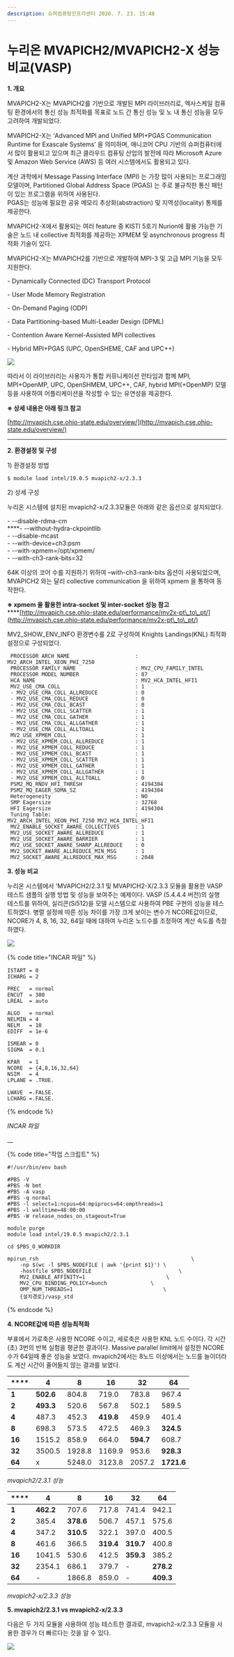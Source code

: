 ```yaml
---
description: 슈퍼컴퓨팅인프라센터 2020. 7. 23. 15:48
---
```


# 누리온 MVAPICH2/MVAPICH2-X 성능 비교(VASP)

**1. 개요**

MVAPICH2-X는 MVAPICH2를 기반으로 개발된 MPI 라이브러리로, 엑사스케일 컴퓨팅 환경에서의 통신 성능 최적화를 목표로 노드 간 통신 성능 및 노 내 통신 성능을 모두 고려하여 개발되었다.

MVAPICH2-X는 ‘Advanced MPI and Unified MPI+PGAS Communication Runtime for Exascale Systems’ 을 의미하며, 매니코어 CPU 기반의 슈퍼컴퓨터에서 많이 활용되고 있으며 최근 클라우드 컴퓨팅 산업의 발전에 따라 Microsoft Azure 및 Amazon Web Service (AWS) 등 여러 시스템에서도 활용되고 있다.

계산 과학에서 Message Passing Interface (MPI) 는 가장 많이 사용되는 프로그래밍 모델이며, Partitioned Global Address Space (PGAS) 는 주로 불규칙한 통신 패턴이 있는 프로그램을 위하여 사용된다.\
PGAS는 성능에 필요한 공유 메모리 추상화(abstraction) 및 지역성(locality) 통제를 제공한다.

MVAPICH2-X에서 활용되는 여러 feature 중 KISTI 5호기 Nurion에 활용 가능한 기술은 노드 내 collective 최적화를 제공하는 XPMEM 및 asynchronous progress 최적화 기술이 있다.

MVAPICH2-X는 MVAPICH2를 기반으로 개발하여 MPI-3 및 고급 MPI 기능을 모두 지원한다.

\- Dynamically Connected (DC) Transport Protocol

\- User Mode Memory Registration

\- On-Demand Paging (ODP)

\- Data Partitioning-based Multi-Leader Design (DPML)

\- Contention Aware Kernel-Assisted MPI collectives

\- Hybrid MPI+PGAS (UPC, OpenSHEME, CAF and UPC++)

![](../../.gitbook/assets/99CC08455F17854816.png)

따라서 이 라이브러리는 사용자가 통합 커뮤니케이션 런타임과 함께 MPI, MPI+OpenMP, UPC, OpenSHMEM, UPC++, CAF, hybrid MPI(+OpenMP) 모델 등을 사용하여 어플리케이션을 작성할 수 있는 유연성을 제공한다.

**※ 상세 내용은 아래 링크 참고**

[http://mvapich.cse.ohio-state.edu/overview/](http://mvapich.cse.ohio-state.edu/overview/)

****

**2. 환경설정 및 구성**

1\) 환경설정 방법

```
$ module load intel/19.0.5 mvapich2-x/2.3.3
```



2\) 상세 구성

누리온 시스템에 설치된 mvapich2-x/2.3.3모듈은 아래와 같은 옵션으로 설치되었다.

\- --disable-rdma-cm\
****- --without-hydra-ckpointlib\
\- --disable-mcast\
\- --with-device=ch3:psm\
\- --with-xpmem=/opt/xpmem/\
\- --with-ch3-rank-bits=32

64K 이상의 코어 수를 지원하기 위하여 –with-ch3-rank-bits 옵션이 사용되었으며, MVAPICH2 와는 달리 collective communication 을 위하여 xpmem 을 통하여 동작한다.

**※ xpmem 을 활용한 intra-socket 및 inter-socket 성능 참고**\
****[http://mvapich.cse.ohio-state.edu/performance/mv2x-pt\_to\_pt/](http://mvapich.cse.ohio-state.edu/performance/mv2x-pt\_to\_pt/)

MV2\_SHOW\_ENV\_INFO 환경변수를 2로 구성하여 Knights Landings(KNL) 최적화 설정으로 구성되었다.

```
 PROCESSOR ARCH NAME                     : MV2_ARCH_INTEL_XEON_PHI_7250
 PROCESSOR FAMILY NAME                   : MV2_CPU_FAMILY_INTEL
 PROCESSOR MODEL NUMBER                  : 87
 HCA NAME                                : MV2_HCA_INTEL_HFI1
 MV2_USE_CMA_COLL                        : 1
 - MV2_USE_CMA_COLL_ALLREDUCE            : 0
 - MV2_USE_CMA_COLL_REDUCE               : 0
 - MV2_USE_CMA_COLL_BCAST                : 0
 - MV2_USE_CMA_COLL_SCATTER              : 1
 - MV2_USE_CMA_COLL_GATHER               : 1
 - MV2_USE_CMA_COLL_ALLGATHER            : 1
 - MV2_USE_CMA_COLL_ALLTOALL             : 1
 MV2_USE_XPMEM_COLL                      : 1
 - MV2_USE_XPMEM_COLL_ALLREDUCE          : 1
 - MV2_USE_XPMEM_COLL_REDUCE             : 1
 - MV2_USE_XPMEM_COLL_BCAST              : 1
 - MV2_USE_XPMEM_COLL_SCATTER            : 1
 - MV2_USE_XPMEM_COLL_GATHER             : 1
 - MV2_USE_XPMEM_COLL_ALLGATHER          : 1
 - MV2_USE_XPMEM_COLL_ALLTOALL           : 0
 PSM2_MQ_RNDV_HFI_THRESH                 : 4194304
 PSM2_MQ_EAGER_SDMA_SZ                   : 4194304
 Heterogeneity                           : NO
 SMP Eagersize                           : 32768
 HFI Eagersize                           : 4194304
 Tuning Table:                           : MV2_ARCH_INTEL_XEON_PHI_7250 MV2_HCA_INTEL_HFI1
 MV2_ENABLE_SOCKET_AWARE_COLLECTIVES     : 1
 MV2_USE_SOCKET_AWARE_ALLREDUCE          : 1
 MV2_USE_SOCKET_AWARE_BARRIER            : 1
 MV2_USE_SOCKET_AWARE_SHARP_ALLREDUCE    : 0
 MV2_SOCKET_AWARE_ALLREDUCE_MIN_MSG      : 1
 MV2_SOCKET_AWARE_ALLREDUCE_MAX_MSG      : 2048
```

**3. 성능 비교**

누리온 시스템에서 'MVAPICH2/2.3.1 및 MVAPICH2-X/2.3.3 모듈을 활용한 VASP 테스트 샘플의 실행 방법 및 성능을 보여주는 예제이다. VASP (5.4.4.4 버전)의 실행 테스트를 위하여, 실리콘(Si512)을 모델 시스템으로 사용하여 PBE 구현의 성능을 테스트하였다. 병렬 설정에 따른 성능 차이를 가장 크게 보이는 변수가 NCORE값이므로, NCORE가 4, 8, 16, 32, 64일 때에 대하여 누리온 노드수를 조정하여 계산 속도를 측정하였다.

![](../../.gitbook/assets/9988B8465F0D0DC224.jpg)



{% code title="INCAR 파일" %}
```
ISTART = 0
ICHARG = 2

PREC   = normal
ENCUT  = 300
LREAL  = auto

ALGO   = normal
NELMIN = 4
NELM   = 10
EDIFF  = 1e-6

ISMEAR = 0
SIGMA  = 0.1

KPAR   = 1
NCORE  = {4,8,16,32,64}
NSIM   = 4
LPLANE = .TRUE.

LWAVE  =.FALSE.
LCHARG =.FALSE.
```
{% endcode %}

_INCAR 파일_

__

{% code title="작업 스크립트" %}
```
#!/usr/bin/env bash

#PBS -V
#PBS -N bmt
#PBS -A vasp
#PBS -q normal
#PBS -l select=1:ncpus=64:mpiprocs=64:ompthreads=1
#PBS -l walltime=48:00:00
#PBS -W release_nodes_on_stageout=True 

module purge
module load intel/19.0.5 mvapich2/2.3.1

cd $PBS_O_WORKDIR

mpirun_rsh                                                 \
    -np $(wc -l $PBS_NODEFILE | awk '{print $1}') \
    -hostfile $PBS_NODEFILE                            \
    MV2_ENABLE_AFFINITY=1                          \
    MV2_CPU_BINDING_POLICY=bunch              \
    OMP_NUM_THREADS=1                             \
    {설치경로}/vasp_std
```
{% endcode %}



**4. NCORE값에 따른 성능최적화**

부표에서 가로축은 사용한 NCORE 수이고, 세로축은 사용한 KNL 노드 수이다. 각 시간(초) 3번의 반복 실험을 평균한 결과이다. Massive parallel limit에서 설정한 NCORE 수가 64일때 좋은 성능을 보였다. mvapich2에서는 8노드 이상에서는 노드를 늘이더라도 계산 시간이 줄어들지 않는 결과를 보였다.

| \*\*\*\* | **4**     | **8**  | **16**    | **32**    | **64**     |
| -------- | --------- | ------ | --------- | --------- | ---------- |
| **1**    | **502.6** | 804.8  | 719.0     | 783.8     | 967.4      |
| **2**    | **493.3** | 520.6  | 567.8     | 502.1     | 589.5      |
| **4**    | 487.3     | 452.3  | **419.8** | 459.9     | 401.4      |
| **8**    | 698.3     | 573.5  | 472.5     | 469.3     | **324.5**  |
| **16**   | 1515.2    | 858.9  | 664.0     | **594.7** | 608.7      |
| **32**   | 3500.5    | 1928.8 | 1169.9    | 953.6     | **928.3**  |
| **64**   | x         | 5248.0 | 3123.8    | 2057.2    | **1721.6** |

_mvapich2/2.3.1 성능_

| \*\*\*\* | **4**     | **8**     | **16**    | **32**    | **64**    |
| -------- | --------- | --------- | --------- | --------- | --------- |
| **1**    | **462.2** | 707.6     | 717.8     | 741.4     | 942.1     |
| **2**    | 385.4     | **378.6** | 506.7     | 457.1     | 575.6     |
| **4**    | 347.2     | **310.5** | 322.1     | 397.0     | 400.5     |
| **8**    | 461.6     | 366.5     | **319.4** | **319.7** | 400.8     |
| **16**   | 1041.5    | 530.6     | 412.5     | **359.3** | 385.2     |
| **32**   | 2354.1    | 686.1     | 379.7     | -         | **278.2** |
| **64**   | -         | 1866.8    | 859.0     | -         | **409.3** |

_mvapich2-x/2.3.3 성능_

**5. mvapich2/2.3.1 vs mvapich2-x/2.3.3**

다음은 두 가지 모듈을 사용하여 성능 테스트한 결과로, mvapich2-x/2.3.3 모듈을 사용한 경우가 더 빠르다는 것을 알 수 있다.

![](../../.gitbook/assets/999310465F0D0DC223.png)
